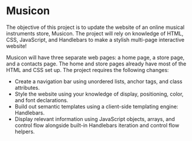 # Musicon
The objective of this project is to update the website of an online musical instruments store, Musicon. The project will rely on knowledge of HTML, CSS, JavaScript, and Handlebars to make a stylish multi-page interactive website!

Musicon will have three separate web pages: a home page, a store page, and a contacts page. The home and store pages already have most of the HTML and CSS set up. The project requires the following changes:
* Create a navigation bar using unordered lists, anchor tags, and class attributes.
* Style the website using your knowledge of display, positioning, color, and font declarations.
* Build out semantic templates using a client-side templating engine: Handlebars.
* Display relevant information using JavaScript objects, arrays, and control flow alongside built-in Handlebars iteration and control flow helpers.
